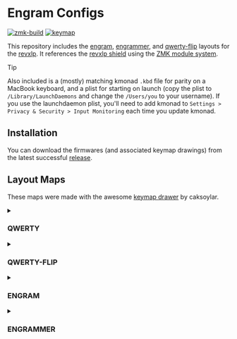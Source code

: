 # Engram Configs

[![zmk-build](https://github.com/willpuckett/revxlp-config-engram/actions/workflows/build.yml/badge.svg)](https://github.com/willpuckett/revxlp-config-engram/actions/workflows/build.yml)
[![keymap](https://github.com/willpuckett/revxlp-config-engram/actions/workflows/keymap.yml/badge.svg)](https://github.com/willpuckett/revxlp-config-engram/actions/workflows/keymap.yml)

This repository includes the [engram](https://engram.dev),
[engrammer](https://github.com/sunaku/engrammer), and
[qwerty-flip](https://nick-gravgaard.com/qwerty-flip/) layouts for the
[revxlp](https://kbd.news/revxlp-1787.html). It references the [revxlp shield](https://github.com/petejohanson/revxlp-module) using the [ZMK module system](https://zmk.dev/docs/features/modules).

> [!TIP]
> Also included is a (mostly) matching kmonad `.kbd` file for parity on a
> MacBook keyboard, and a plist for starting on launch (copy the plist to
> `/Library/LaunchDaemons` and change the `/Users/you` to your username). If you
> use the launchdaemon plist, you'll need to add kmonad to
> `Settings > Privacy & Security > Input Monitoring` each time you update
> kmonad.

## Installation

You can download the firmwares (and associated keymap drawings) from the latest
successful
[release](https://github.com/willpuckett/revxlp-config-engram/releases/latest).

## Layout Maps

These maps were made with the awesome
[keymap drawer](https://keymap-drawer.streamlit.app) by caksoylar.

<details>
<summary>

### QWERTY

</summary>

![QWERTY](.images/revxlp_QWERTY.svg)

</details>

<details>
<summary>

### QWERTY-FLIP

</summary>

![QWERTY-FLIP](.images/revxlp_QWERTY_FLIP.svg)

</details>

<details>
<summary>

### ENGRAM

</summary>

![ENGRAM](.images/revxlp_ENGRAM.svg)

</details>

<details>
<summary>

### ENGRAMMER

</summary>

![ENGRAMMER](.images/revxlp_ENGRAMMER.svg)

</details>
